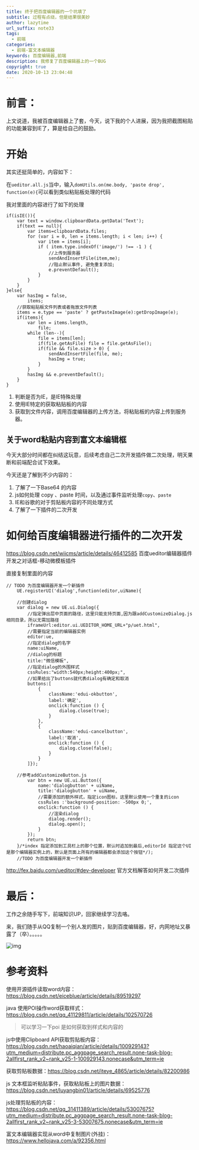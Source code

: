 ```yaml
---
title: 终于把百度编辑器的一个坑填了
subtitle: 过程有点绕，但是结果很美妙
author: lazytime
url_suffix: note33
tags:
  - 前端
categories:
  - 前端-富文本编辑器
keywords: 百度编辑器,前端
description: 我修复了百度编辑器上的一个BUG
copyright: true
date: 2020-10-13 23:04:48
---
```


# 前言：

上文说道，我被百度编辑器上了套，今天，说下我的个人进展，因为我把截图粘贴的功能兼容到IE了，算是给自己的鼓励。

<!-- more -->

# 开始

其实还挺简单的，内容如下：

在`ueditor.all.js`当中，输入`domUtils.on(me.body, 'paste drop', function(e){`可以看到类似粘贴板处理的代码

我对里面的内容进行了如下的处理

```
if(isIE()){
    var text = window.clipboardData.getData('Text');
    if(text == null){
        var items=clipboardData.files;
        for (var i = 0, len = items.length; i < len; i++) {
            var item = items[i];
            if ( item.type.indexOf('image/') !== -1 ) {
                //上传到服务器
                sendAndInsertFile(item,me); 
                //阻止默认事件, 避免重复添加;
                e.preventDefault();
            }
        }
    }
}else{
    var hasImg = false,
        items;
    //获取粘贴板文件列表或者拖放文件列表
    items = e.type == 'paste' ? getPasteImage(e):getDropImage(e);
    if(items){
        var len = items.length,
            file;
        while (len--){
            file = items[len];
            if(file.getAsFile) file = file.getAsFile();
            if(file && file.size > 0) {
                sendAndInsertFile(file, me);
                hasImg = true;
            }
        }
        hasImg && e.preventDefault();
    }
}
```

1. 判断是否为IE，是IE特殊处理
2. 使用IE特定的获取粘贴板的内容
3. 获取到文件内容，调用百度编辑器的上传方法，将粘贴板的内容上传到服务器。

## 关于word粘贴内容到富文本编辑框

今天大部分时间都在纠结这玩意，后续考虑自己二次开发插件做二次处理，明天果断和前端配合试下效果。

今天还是了解到不少内容的：

1. 了解了一下Base64 的内容
2. js如何处理 copy 、paste 时间，以及通过事件监听处理`copy`、`paste`
3. IE和谷歌的对于剪贴板内容的不同处理方式
4. 了解了一下插件的二次开发

# 如何给百度编辑器进行插件的二次开发

https://blog.csdn.net/wiicms/article/details/46412585 百度ueditor编辑器插件开发之对话框-移动微模板插件

直接复制里面的内容

```
// TODO 为百度编辑器开发一个新插件
    UE.registerUI('dialog',function(editor,uiName){

    //创建dialog
    var dialog = new UE.ui.Dialog({
        //指定弹出层中页面的路径，这里只能支持页面,因为跟addCustomizeDialog.js相同目录，所以无需加路径
        iframeUrl:editor.ui.UEDITOR_HOME_URL+"p/uet.html",
        //需要指定当前的编辑器实例
        editor:ue,
        //指定dialog的名字
        name:uiName,
        //dialog的标题
        title:"微信模板",
        //指定dialog的外围样式
        cssRules:"width:540px;height:400px;",
        //如果给出了buttons就代表dialog有确定和取消
        buttons:[
            {
                className:'edui-okbutton',
                label:'确定',
                onclick:function () {
                    dialog.close(true);
                }
            },
            {
                className:'edui-cancelbutton',
                label:'取消',
                onclick:function () {
                    dialog.close(false);
                }
            }
        ]});

    //参考addCustomizeButton.js
        var btn = new UE.ui.Button({
            name:'dialogbutton' + uiName,
            title:'dialogbutton' + uiName,
            //需要添加的额外样式，指定icon图标，这里默认使用一个重复的icon
            cssRules :'background-position: -500px 0;',
            onclick:function () {
                //渲染dialog
                dialog.render();
                dialog.open();
            }
        });
        return btn;
    }/*index 指定添加到工具栏上的那个位置，默认时追加到最后,editorId 指定这个UI是那个编辑器实例上的，默认是页面上所有的编辑器都会添加这个按钮*/);
    //TODO 为百度编辑器开发一个新插件
```

http://fex.baidu.com/ueditor/#dev-developer 官方文档解答如何开发二次插件

# 最后：

工作之余随手写下，前端知识UP，回家继续学习去咯。

来，我们随手从QQ复制一个别人发的图片，贴到百度编辑器，好，内网地址又暴露了（卒）。。。。。

![img](https://gitee.com/lazyTimes/imageReposity/raw/master/jiuhe/20201012203818.png?ynotemdtimestamp=1602599291444)

# 参考资料

使用开源插件读取word内容：https://blog.csdn.net/eiceblue/article/details/89519297

java 使用POI操作word获取样式：https://blog.csdn.net/qq_41129811/article/details/102570726

> 可以学习一下poi 是如何获取到样式和内容的

js中使用Clipboard API获取剪贴板内容：https://blog.csdn.net/haoaiqian/article/details/100929143?utm_medium=distribute.pc_aggpage_search_result.none-task-blog-2allfirst_rank_v2~rank_v25-1-100929143.nonecase&utm_term=ie

获取剪贴板数据：https://blog.csdn.net/iteye_4865/article/details/82200986

js 文本框监听粘贴事件，获取粘贴板上的图片数据：https://blog.csdn.net/luyangbin01/article/details/69525776

js处理剪贴板的内容：https://blog.csdn.net/qq_31411389/article/details/53007675?utm_medium=distribute.pc_aggpage_search_result.none-task-blog-2allfirst_rank_v2~rank_v25-3-53007675.nonecase&utm_term=ie

富文本编辑器实现从word中复制图片(外挂)：https://www.hellojava.com/a/92356.html